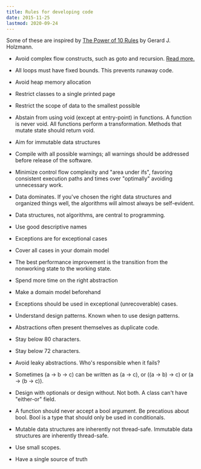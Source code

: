 ```yaml
---
title: Rules for developing code
date: 2015-11-25
lastmod: 2020-09-24
---
```


Some of these are inspired by
[The Power of 10 Rules](https://en.wikipedia.org/wiki/The_Power_of_10:_Rules_for_Developing_Safety-Critical_Code)
by Gerard J. Holzmann.

- Avoid complex flow constructs, such as goto and recursion.
  [Read more.](../avoid-complex-flow-constructs)

- All loops must have fixed bounds. This prevents runaway
  code.

- Avoid heap memory allocation

- Restrict classes to a single printed page

- Restrict the scope of data to the smallest possible

- Abstain from using void (except at entry-point) in functions. A function is
  never void. All functions perform a transformation. Methods that
  mutate state should return void.

- Aim for immutable data structures

- Compile with all possible warnings; all warnings should be addressed before
  release of the software.

- Minimize control flow complexity and "area under ifs", favoring consistent
  execution paths and times over "optimally" avoiding unnecessary work.

- Data dominates. If you've chosen the right data structures and organized
  things well, the algorithms will almost always be self-evident.

- Data structures, not algorithms, are central to programming.

- Use good descriptive names

- Exceptions are for exceptional cases

- Cover all cases in your domain model

- The best performance improvement is the transition from the nonworking state
  to the working state.

- Spend more time on the right abstraction

- Make a domain model beforehand

- Exceptions should be used in exceptional (unrecoverable) cases.

- Understand design patterns. Known when to use design patterns.

- Abstractions often present themselves as duplicate code.

- Stay below 80 characters.

- Stay below 72 characters.

- Avoid leaky abstractions. Who's responsible when it fails?

- Sometimes (a -> b -> c) can be written as (a -> c), or ((a -> b)
  -> c) or (a -> (b -> c)).

- Design with optionals or design without. Not both. A class can't have
  "either-or" field.

- A function should never accept a bool argument. Be precatious about bool. Bool
  is a type that should only be used in conditionals.

- Mutable data structures are inherently not thread-safe. Immutable data
  structures are inherently thread-safe.

- Use small scopes.

- Have a single source of truth
